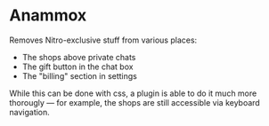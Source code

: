 # Anammox

Removes Nitro-exclusive stuff from various places:

- The shops above private chats
- The gift button in the chat box
- The "billing" section in settings

While this can be done with css, a plugin is able to do it much more thorougly — for example, the shops are still accessible via keyboard navigation.
